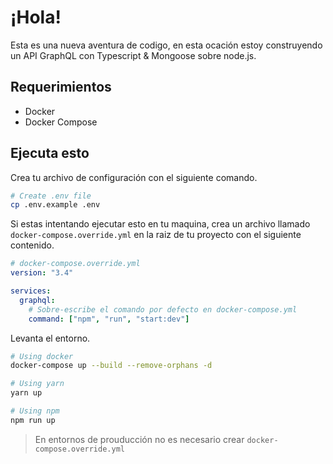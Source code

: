 # ¡Hola!

Esta es una nueva aventura de codigo, en esta ocación estoy construyendo
un API GraphQL con Typescript & Mongoose sobre node.js.

## Requerimientos

- Docker
- Docker Compose

## Ejecuta esto

Crea tu archivo de configuración con el siguiente comando.

```sh
# Create .env file
cp .env.example .env
```

Si estas intentando ejecutar esto en tu maquina, crea un archivo llamado
`docker-compose.override.yml` en la raiz de tu proyecto con el siguiente
contenido.

```yml
# docker-compose.override.yml
version: "3.4"

services:
  graphql:
    # Sobre-escribe el comando por defecto en docker-compose.yml
    command: ["npm", "run", "start:dev"]
```

Levanta el entorno.

```bash
# Using docker
docker-compose up --build --remove-orphans -d

# Using yarn
yarn up

# Using npm
npm run up
```

> En entornos de prouducción no es necesario crear `docker-compose.override.yml`
